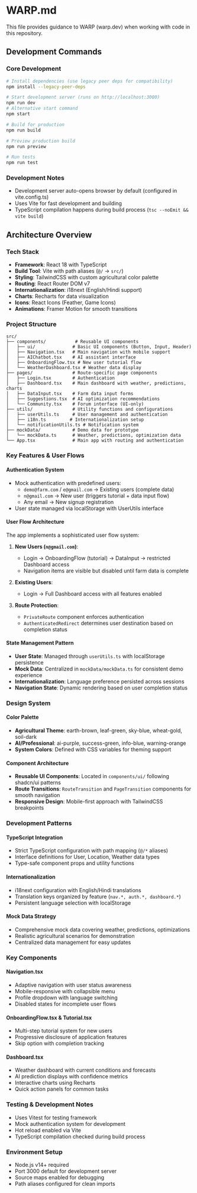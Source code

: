 # WARP.md

This file provides guidance to WARP (warp.dev) when working with code in this repository.

## Development Commands

### Core Development
```bash
# Install dependencies (use legacy peer deps for compatibility)
npm install --legacy-peer-deps

# Start development server (runs on http://localhost:3000)
npm run dev
# Alternative start command
npm start

# Build for production
npm run build

# Preview production build
npm run preview

# Run tests
npm run test
```

### Development Notes
- Development server auto-opens browser by default (configured in vite.config.ts)
- Uses Vite for fast development and building
- TypeScript compilation happens during build process (`tsc --noEmit && vite build`)

## Architecture Overview

### Tech Stack
- **Framework**: React 18 with TypeScript
- **Build Tool**: Vite with path aliases (`@/` → `src/`)
- **Styling**: TailwindCSS with custom agricultural color palette
- **Routing**: React Router DOM v7
- **Internationalization**: i18next (English/Hindi support)
- **Charts**: Recharts for data visualization
- **Icons**: React Icons (Feather, Game Icons)
- **Animations**: Framer Motion for smooth transitions

### Project Structure
```
src/
├── components/           # Reusable UI components
│   ├── ui/              # Basic UI components (Button, Input, Header)
│   ├── Navigation.tsx   # Main navigation with mobile support
│   ├── AIChatbot.tsx    # AI assistant interface
│   ├── OnboardingFlow.tsx # New user tutorial flow
│   └── WeatherDashboard.tsx # Weather data display
├── pages/               # Route-specific page components
│   ├── Login.tsx        # Authentication
│   ├── Dashboard.tsx    # Main dashboard with weather, predictions, charts
│   ├── DataInput.tsx    # Farm data input forms
│   ├── Suggestions.tsx  # AI optimization recommendations
│   └── Community.tsx    # Forum interface (UI-only)
├── utils/               # Utility functions and configurations
│   ├── userUtils.ts     # User management and authentication
│   ├── i18n.ts         # Internationalization setup
│   └── notificationUtils.ts # Notification system
├── mockData/            # Demo data for prototype
│   └── mockData.ts      # Weather, predictions, optimization data
└── App.tsx              # Main app with routing and authentication
```

### Key Features & User Flows

#### Authentication System
- Mock authentication with predefined users:
  - `demo@farm.com` / `e@gmail.com` → Existing users (complete data)
  - `n@gmail.com` → New user (triggers tutorial + data input flow)
  - Any email → New signup registration
- User state managed via localStorage with UserUtils interface

#### User Flow Architecture
The app implements a sophisticated user flow system:

1. **New Users (`n@gmail.com`)**:
   - Login → OnboardingFlow (tutorial) → DataInput → restricted Dashboard access
   - Navigation items are visible but disabled until farm data is complete

2. **Existing Users**:
   - Login → Full Dashboard access with all features enabled

3. **Route Protection**:
   - `PrivateRoute` component enforces authentication
   - `AuthenticatedRedirect` determines user destination based on completion status

#### State Management Pattern
- **User State**: Managed through `userUtils.ts` with localStorage persistence
- **Mock Data**: Centralized in `mockData/mockData.ts` for consistent demo experience
- **Internationalization**: Language preference persisted across sessions
- **Navigation State**: Dynamic rendering based on user completion status

### Design System

#### Color Palette
- **Agricultural Theme**: earth-brown, leaf-green, sky-blue, wheat-gold, soil-dark
- **AI/Professional**: ai-purple, success-green, info-blue, warning-orange
- **System Colors**: Defined with CSS variables for theming support

#### Component Architecture
- **Reusable UI Components**: Located in `components/ui/` following shadcn/ui patterns
- **Route Transitions**: `RouteTransition` and `PageTransition` components for smooth navigation
- **Responsive Design**: Mobile-first approach with TailwindCSS breakpoints

### Development Patterns

#### TypeScript Integration
- Strict TypeScript configuration with path mapping (`@/*` aliases)
- Interface definitions for User, Location, Weather data types
- Type-safe component props and utility functions

#### Internationalization
- i18next configuration with English/Hindi translations
- Translation keys organized by feature (`nav.*, auth.*, dashboard.*`)
- Persistent language selection with localStorage

#### Mock Data Strategy
- Comprehensive mock data covering weather, predictions, optimizations
- Realistic agricultural scenarios for demonstration
- Centralized data management for easy updates

### Key Components

#### Navigation.tsx
- Adaptive navigation with user status awareness
- Mobile-responsive with collapsible menu
- Profile dropdown with language switching
- Disabled states for incomplete user flows

#### OnboardingFlow.tsx & Tutorial.tsx
- Multi-step tutorial system for new users
- Progressive disclosure of application features
- Skip option with completion tracking

#### Dashboard.tsx
- Weather dashboard with current conditions and forecasts
- AI prediction displays with confidence metrics
- Interactive charts using Recharts
- Quick action panels for common tasks

### Testing & Development Notes
- Uses Vitest for testing framework
- Mock authentication system for development
- Hot reload enabled via Vite
- TypeScript compilation checked during build process

### Environment Setup
- Node.js v14+ required
- Port 3000 default for development server
- Source maps enabled for debugging
- Path aliases configured for clean imports